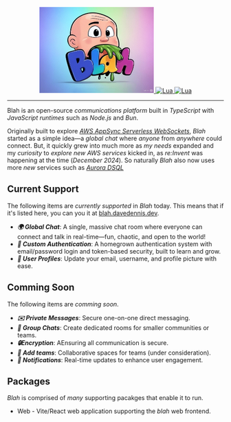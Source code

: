 <div align="center">
  <a href="https://blah.davedennis.dev">
    <img alt="Harpoon Man" height="200" src="packages/web/public/blah-icon-v2.jpg" />
  </a>

  <a href="http://www.lua.org">
    <img alt="Lua" src="https://img.shields.io/badge/AWS-%23FF9900.svg?style=for-the-badge&logo=amazon-aws&logoColor=white" />
  </a>
    <a href="http://www.lua.org">
    <img alt="Lua" src="https://img.shields.io/badge/typescript-%23007ACC.svg?style=for-the-badge&logo=typescript&logoColor=white" />
  </a>
</div>


---

Blah is an open-source _communications platform_ built in _TypeScript_ with _JavaScript runtimes_ such as _Node.js_ and _Bun_.

Originally built to explore [_AWS AppSync Serverless WebSockets_](https://docs.aws.amazon.com/aurora-dsql/latest/userguide/what-is-aurora-dsql.html), _Blah_ started as a simple idea—a _global chat_ where _anyone_ from _anywhere_ could connect. But, it quickly grew into much more as _my needs_ expanded and my _curiosity_ to _explore new AWS services_ kicked in, as _re:Invent_ was happening at the time (_December 2024_). So naturally _Blah_ also now uses more _new_ services such as [_Aurora DSQL_](https://docs.aws.amazon.com/aurora-dsql/latest/userguide/what-is-aurora-dsql.html)

## Current Support

The following items are _currently supported_ in _Blah_ today. This means that if it's listed here, you can you it at [blah.davedennis.dev](https://blah.davedennis.dev).

- **_🌍 Global Chat_**: A single, massive chat room where everyone can connect and talk in real-time—fun, chaotic, and open to the world!
- **_🔐 Custom Authentication_**:
  A homegrown authentication system with email/password login and token-based security, built to learn and grow.
- **_👤 User Profiles_**: Update your email, username, and profile picture with ease.

## Comming Soon

The following items are _comming soon_.

- **_✉️ Private Messages_**: Secure one-on-one direct messaging.
- **_👥 Group Chats_**: Create dedicated rooms for smaller communities or teams.
- **_🔒Encryption_**: AEnsuring all communication is secure.
- **_🏢 Add teams_**: Collaborative spaces for teams (under consideration).
- **_🔔 Notifications_**: Real-time updates to enhance user engagement.

## Packages

_Blah_ is comprised of _many_ supporting pacakges that enable it to run.

- Web - Vite/React web application supporting the _blah_ web frontend.